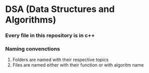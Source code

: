# DSA (Data Structures and Algorithms)

### Every file in this repository is in c++

### Naming convenctions
  1. Folders are named with their respective topics
  2. Files are named either with their function or with algoritm name 
